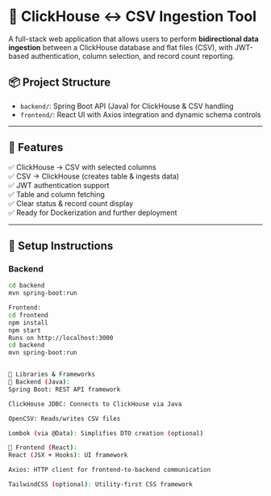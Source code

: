 # 🔄 ClickHouse ↔ CSV Ingestion Tool

A full-stack web application that allows users to perform **bidirectional data ingestion** between a ClickHouse database and flat files (CSV), with JWT-based authentication, column selection, and record count reporting.

## 📦 Project Structure

- `backend/`: Spring Boot API (Java) for ClickHouse & CSV handling
- `frontend/`: React UI with Axios integration and dynamic schema controls

---

## 🚀 Features

✅ ClickHouse → CSV with selected columns  
✅ CSV → ClickHouse (creates table & ingests data)  
✅ JWT authentication support  
✅ Table and column fetching  
✅ Clear status & record count display  
✅ Ready for Dockerization and further deployment

---

## 🔧 Setup Instructions

### Backend

```bash
cd backend
mvn spring-boot:run

Frontend:
cd frontend
npm install
npm start
Runs on http://localhost:3000
cd backend
mvn spring-boot:run


🧰 Libraries & Frameworks
🧠 Backend (Java):
Spring Boot: REST API framework

ClickHouse JDBC: Connects to ClickHouse via Java

OpenCSV: Reads/writes CSV files

Lombok (via @Data): Simplifies DTO creation (optional)

🎨 Frontend (React):
React (JSX + Hooks): UI framework

Axios: HTTP client for frontend-to-backend communication

TailwindCSS (optional): Utility-first CSS framework
